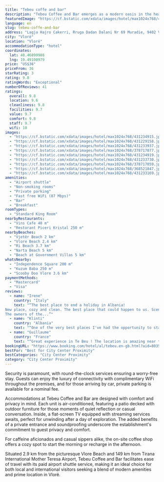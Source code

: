 ```yaml
---
title: "Tebeu coffe and bar"
description: "Tebeu Coffee and Bar emerges as a modern oasis in the heart of Vlorë, a stone's throw away from the iconic Independence Square and the historic Kuzum Baba."
featuredImage: "https://cf.bstatic.com/xdata/images/hotel/max1024x768/431234915.jpg?k=da4d672885173a7bb7793bdeac0fbb49e7d0f9b16a85bd352d878b145c81da32&o=&hp=1"
language: en
slug: tebeu-coffe-and-bar
address: "Lagja Hajro Cakerri, Rruga Dadan Dalani Nr 69 Muradie, 9402 Vlorë, Albania"
city: "Vlorë"
location: "Vlorë"
accommodationType: "hotel"
coordinates:
  lat: 40.46899988
  lng: 19.49100979
price: "US$36"
priceFrom: 36
starRating: 3
rating: 9.8
ratingWords: "Exceptional"
numberOfReviews: 41
ratings:
  overall: 9.8
  location: 9.6
  cleanliness: 9.8
  facilities: 9.7
  value: 9.7
  comfort: 9.8
  staff: 9.7
  wifi: 10
images:
  - "https://cf.bstatic.com/xdata/images/hotel/max1024x768/431234915.jpg?k=da4d672885173a7bb7793bdeac0fbb49e7d0f9b16a85bd352d878b145c81da32&o=&hp=1"
  - "https://cf.bstatic.com/xdata/images/hotel/max1024x768/431229158.jpg?k=c419f20eef4c2924132b869c43e3b1cd845cbce4fbb690c8b150086bbb833f6a&o=&hp=1"
  - "https://cf.bstatic.com/xdata/images/hotel/max1024x768/431233937.jpg?k=6937df762fe6d42afef31f5afd1946622a88f0b3368e82530197f907dea43032&o=&hp=1"
  - "https://cf.bstatic.com/xdata/images/hotel/max1024x768/378717077.jpg?k=ddb67b2514c19a195821cdf7ce77afccc8563fcd168c77b6d786ad360a58c1e1&o=&hp=1"
  - "https://cf.bstatic.com/xdata/images/hotel/max1024x768/431234919.jpg?k=b7ec4b6ffcbe44ae6a9e46daa51c0a50d3adfd3cef2b8ce86fe3ad9783b98e6f&o=&hp=1"
  - "https://cf.bstatic.com/xdata/images/hotel/max1024x768/431233730.jpg?k=ffa455b13b5b0f3cceb509dfaa993e795ec7404e59075e8ecbeef56dd959e27b&o=&hp=1"
  - "https://cf.bstatic.com/xdata/images/hotel/max1024x768/378717059.jpg?k=3759a1efcbf68215401336c85afc63a6685dea8d5626ae04c6587f11fa5591df&o=&hp=1"
  - "https://cf.bstatic.com/xdata/images/hotel/max1024x768/368521847.jpg?k=5e57b3940d23c4cd68b23da8af1aeb38a3dbbbfdc94278df282d61da7d0918c1&o=&hp=1"
  - "https://cf.bstatic.com/xdata/images/hotel/max1024x768/431233169.jpg?k=d2fe5299da3e6e215f54e15f88e407fd202fef90a5181f03c536093f3789a14e&o=&hp=1"
amenities:
  - "Airport shuttle"
  - "Non-smoking rooms"
  - "Private parking"
  - "Fast free WiFi (87 Mbps)"
  - "Bar"
  - "Breakfast"
roomTypes:
  - "Standard King Room"
nearbyRestaurants:
  - "Vins Cafe 40 m"
  - "Restorant Piceri Kristal 250 m"
nearbyBeaches:
  - "Vjetër Beach 2 km"
  - "Vlore Beach 2.4 km"
  - "Ri Beach 3.7 km"
  - "Narta Beach 5 km"
  - "Beach at Government Villas 5 km"
whatsNearby:
  - "Independence Square 200 m"
  - "Kuzum Baba 250 m"
  - "Scooby Doo Vlore 3.6 km"
paymentMethods:
  - "Mastercard"
  - "Visa"
reviews:
  - name: "Irene"
    country: "Italy"
    text: "“The best place to end a holiday in Albania!
New place, cozy and clean. The best place that could happen to us. Scented towels and sheets, branded and high quality. The best amanities can be found around the hotel facilities!
The owners of the...”"
  - name: "Klinti"
    country: "Albania"
    text: "“One of the very best places I've had the opportunity to stay and I can truly and honestly say that it felt like home in all aspects. The staff was great and it was a memorable experience from start to finish. Definitely looking forward to my next...”"
  - name: "Guillaume"
    country: "France"
    text: "“Great experience in Te Beu ! The location is amazing near the lovely street Justin Godard. Perfect room and comfy bed - you also have a minibar and TV if you need. Hotel standards. Many thanks to Ida the manager who was very helpful ! All the...”"
bookingURL: "https://www.booking.com/hotel/al/tebeu.en-gb.html?aid=8035640"
bestFor: "Best for City Center Proximity"
bestCategories: "City Center Proximity"
category: "City Center Proximity"
---
```


Security is paramount, with round-the-clock services ensuring a worry-free stay. Guests can enjoy the luxury of connectivity with complimentary WiFi throughout the premises, and for those arriving by car, private parking is available for a nominal fee.

Accommodations at Tebeu Coffee and Bar are designed with comfort and privacy in mind. Each unit is air-conditioned, featuring a patio decked with outdoor furniture for those moments of quiet reflection or casual conversation. Inside, a flat-screen TV equipped with streaming services awaits, perfect for unwinding after a day of exploration. The added benefits of a private entrance and soundproofing underscore the establishment's commitment to guest privacy and comfort.

For caffeine aficionados and casual sippers alike, the on-site coffee shop offers a cozy spot to start the morning or recharge in the afternoon.

Situated 2.9 km from the picturesque Vlore Beach and 149 km from Tirana International Mother Teresa Airport, Tebeu Coffee and Bar facilitates ease of travel with its paid airport shuttle service, making it an ideal choice for both local and international visitors seeking a blend of modern amenities and prime location in Vlorë.